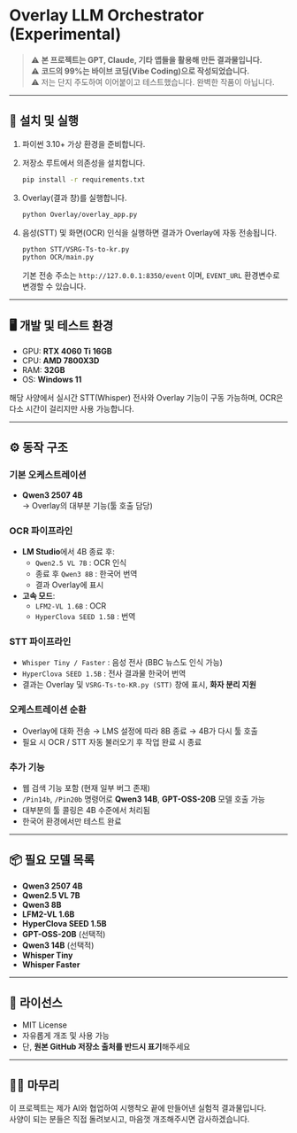 # Overlay LLM Orchestrator (Experimental)

> ⚠️ **본 프로젝트는 GPT, Claude, 기타 앱들을 활용해 만든 결과물입니다.**  
> ⚠️ **코드의 99%는 바이브 코딩(Vibe Coding)으로 작성되었습니다.**  
> ⚠️ 저는 단지 주도하여 이어붙이고 테스트했습니다. 완벽한 작품이 아닙니다.

---

## 🚀 설치 및 실행

1. 파이썬 3.10+ 가상 환경을 준비합니다.
2. 저장소 루트에서 의존성을 설치합니다.

   ```bash
   pip install -r requirements.txt
   ```

3. Overlay(결과 창)를 실행합니다.

   ```bash
   python Overlay/overlay_app.py
   ```

4. 음성(STT) 및 화면(OCR) 인식을 실행하면 결과가 Overlay에 자동 전송됩니다.

   ```bash
   python STT/VSRG-Ts-to-kr.py
   python OCR/main.py
   ```

   기본 전송 주소는 `http://127.0.0.1:8350/event` 이며, `EVENT_URL` 환경변수로 변경할 수 있습니다.

---

## 🖥️ 개발 및 테스트 환경
- GPU: **RTX 4060 Ti 16GB**
- CPU: **AMD 7800X3D**
- RAM: **32GB**
- OS: **Windows 11**

해당 사양에서 실시간 STT(Whisper) 전사와 Overlay 기능이 구동 가능하며, OCR은 다소 시간이 걸리지만 사용 가능합니다.

---

## ⚙️ 동작 구조

### 기본 오케스트레이션
- **Qwen3 2507 4B**  
  → Overlay의 대부분 기능(툴 호출 담당)  

### OCR 파이프라인
- **LM Studio**에서 4B 종료 후:  
  - `Qwen2.5 VL 7B` : OCR 인식  
  - 종료 후 `Qwen3 8B` : 한국어 번역  
  - 결과 Overlay에 표시  
- **고속 모드**:  
  - `LFM2-VL 1.6B` : OCR  
  - `HyperClova SEED 1.5B` : 번역  

### STT 파이프라인
- `Whisper Tiny / Faster` : 음성 전사 (BBC 뉴스도 인식 가능)  
- `HyperClova SEED 1.5B` : 전사 결과물 한국어 번역  
- 결과는 Overlay 및 `VSRG-Ts-to-KR.py (STT)` 창에 표시, **화자 분리 지원**  

### 오케스트레이션 순환
- Overlay에 대화 전송 → LMS 설정에 따라 8B 종료 → 4B가 다시 툴 호출  
- 필요 시 OCR / STT 자동 불러오기 후 작업 완료 시 종료  

### 추가 기능
- 웹 검색 기능 포함 (현재 일부 버그 존재)  
- `/Pin14b`, `/Pin20b` 명령어로 **Qwen3 14B**, **GPT-OSS-20B** 모델 호출 가능  
- 대부분의 툴 콜링은 4B 수준에서 처리됨  
- 한국어 환경에서만 테스트 완료  

---

## 📦 필요 모델 목록
- **Qwen3 2507 4B**
- **Qwen2.5 VL 7B**
- **Qwen3 8B**
- **LFM2-VL 1.6B**
- **HyperClova SEED 1.5B**
- **GPT-OSS-20B** (선택적)
- **Qwen3 14B** (선택적)
- **Whisper Tiny**
- **Whisper Faster**

---

## 🔑 라이선스
- MIT License
- 자유롭게 개조 및 사용 가능  
- 단, **원본 GitHub 저장소 출처를 반드시 표기**해주세요  

---

## 🙋‍♂️ 마무리
이 프로젝트는 제가 AI와 협업하여 시행착오 끝에 만들어낸 실험적 결과물입니다.  
사양이 되는 분들은 직접 돌려보시고, 마음껏 개조해주시면 감사하겠습니다.  
